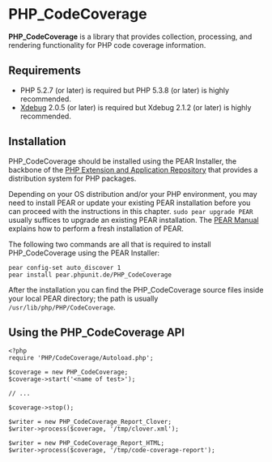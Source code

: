 PHP_CodeCoverage
================

**PHP_CodeCoverage** is a library that provides collection, processing, and rendering functionality for PHP code coverage information.

Requirements
------------

* PHP 5.2.7 (or later) is required but PHP 5.3.8 (or later) is highly recommended.
* [Xdebug](http://xdebug.org/) 2.0.5 (or later) is required but Xdebug 2.1.2 (or later) is highly recommended.

Installation
------------

PHP_CodeCoverage should be installed using the PEAR Installer, the backbone of the [PHP Extension and Application Repository](http://pear.php.net/) that provides a distribution system for PHP packages.

Depending on your OS distribution and/or your PHP environment, you may need to install PEAR or update your existing PEAR installation before you can proceed with the instructions in this chapter. `sudo pear upgrade PEAR` usually suffices to upgrade an existing PEAR installation. The [PEAR Manual ](http://pear.php.net/manual/en/installation.getting.php) explains how to perform a fresh installation of PEAR.

The following two commands are all that is required to install PHP_CodeCoverage using the PEAR Installer:

    pear config-set auto_discover 1
    pear install pear.phpunit.de/PHP_CodeCoverage

After the installation you can find the PHP_CodeCoverage source files inside your local PEAR directory; the path is usually `/usr/lib/php/PHP/CodeCoverage`.

Using the PHP_CodeCoverage API
------------------------------

    <?php
    require 'PHP/CodeCoverage/Autoload.php';

    $coverage = new PHP_CodeCoverage;
    $coverage->start('<name of test>');

    // ...

    $coverage->stop();

    $writer = new PHP_CodeCoverage_Report_Clover;
    $writer->process($coverage, '/tmp/clover.xml');

    $writer = new PHP_CodeCoverage_Report_HTML;
    $writer->process($coverage, '/tmp/code-coverage-report');
